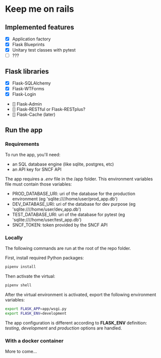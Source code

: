 # Keep me on rails

## Implemented features

- [x] Application factory
- [x] Flask Blueprints
- [x] Unitary test classes with pytest
- [ ] ???

## Flask libraries

- [x] Flask-SQLAlchemy
- [x] Flask-WTForms
- [x] Flask-Login
- [] Flask-Admin
- [] Flask-RESTful or Flask-RESTplus?
- [] Flask-Cache (later)

## Run the app

### Requirements

To run the app, you'll need:

- an SQL database engine (like sqlite, postgres, etc)
- an API key for SNCF API

The app requires a *.env* file in the /app folder.
This environment variables file must contain those variables:

- PROD_DATABASE_URI: uri of the database for the production environment (eg 'sqlite:////home/user/prod_app.db')
- DEV_DATABASE_URI: uri of the database for dev purpose (eg 'sqlite:////home/user/dev_app.db')
- TEST_DATABASE_URI: uri of the database for pytest (eg 'sqlite:////home/user/test_app.db')
- SNCF_TOKEN: token provided by the SNCF API

### Locally

The following commands are run at the root of the repo folder.

First, install required Python packages:

```bash
pipenv install
```

Then activate the virtual:

```bash
pipenv shell
```

After the virtual environment is activated, export the following environment variables:

```bash
export FLASK_APP=app/wsgi.py
export FLASK_ENV=development
```

The app configuration is different according to **FLASK_ENV** definition: *testing*, *development* and *production* options are handled.

### With a docker container

More to come...
